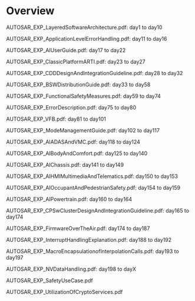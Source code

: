 # Overview

AUTOSAR\_EXP\_LayeredSoftwareArchitecture.pdf: day1 to day10

AUTOSAR\_EXP\_ApplicationLevelErrorHandling.pdf: day11 to day16

AUTOSAR\_EXP\_AIUserGuide.pdf: day17 to day22

AUTOSAR\_EXP\_ClassicPlatformARTI.pdf: day23 to day27

AUTOSAR\_EXP\_CDDDesignAndIntegrationGuideline.pdf: day28 to day32

AUTOSAR\_EXP\_BSWDistributionGuide.pdf: day33 to day58

AUTOSAR\_EXP\_FunctionalSafetyMeasures.pdf: day59 to day74

AUTOSAR\_EXP\_ErrorDescription.pdf: day75 to day80

AUTOSAR\_EXP\_VFB.pdf: day81 to day101

AUTOSAR\_EXP\_ModeManagementGuide.pdf: day102 to day117

AUTOSAR\_EXP\_AIADASAndVMC.pdf: day118 to day124

AUTOSAR\_EXP\_AIBodyAndComfort.pdf: day125 to day140

AUTOSAR\_EXP\_AIChassis.pdf: day141 to day149

AUTOSAR\_EXP\_AIHMIMultimediaAndTelematics.pdf: day150 to day153

AUTOSAR\_EXP\_AIOccupantAndPedestrianSafety.pdf: day154 to day159

AUTOSAR\_EXP\_AIPowertrain.pdf: day160 to day164

AUTOSAR\_EXP\_CPSwClusterDesignAndIntegrationGuideline.pdf: day165 to day174

AUTOSAR\_EXP\_FirmwareOverTheAir.pdf: day174 to day187

AUTOSAR\_EXP\_InterruptHandlingExplanation.pdf: day188 to day192

AUTOSAR\_EXP\_MacroEncapsulationofInterpolationCalls.pdf: day193 to day197

AUTOSAR\_EXP\_NVDataHandling.pdf: day198 to dayX

AUTOSAR\_EXP\_SafetyUseCase.pdf

AUTOSAR\_EXP\_UtilizationOfCryptoServices.pdf
